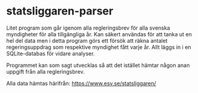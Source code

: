 # statsliggaren-parser

Litet program som går igenom alla regleringsbrev för alla svenska myndigheter för alla tillgängliga år. Kan säkert användas för att tanka ut en hel del data men i detta program görs ett försök att räkna antalet regeringsuppdrag som respektive myndighet fått varje år. Allt läggs in i en SQLite-databas för vidare analyser.

Programmet kan som sagt utvecklas så att det istället hämtar någon anan uppgift från alla regleringsbrev.

Alla data hämtas härifrån: https://www.esv.se/statsliggaren/

